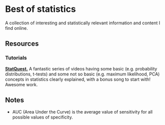 # Best of statistics

A collection of interesting and statistically relevant information and content I find online. 

## Resources

### Tutorials

**[StatQuest.](https://statquest.org/video-index/)** A fantastic series of videos having some basic (e.g. probability distributions, t-tests) and some not so basic (e.g. maximum likelihood, PCA) concepts in statistics clearly explained, with a bonus song to start with! Awesome work.

## Notes

* AUC (Area Under the Curve) is the average value of sensitivity for all possible values of specificity.


